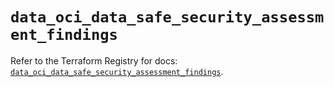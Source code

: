 # `data_oci_data_safe_security_assessment_findings`

Refer to the Terraform Registry for docs: [`data_oci_data_safe_security_assessment_findings`](https://registry.terraform.io/providers/hashicorp/oci/7.19.0/docs/data-sources/data_safe_security_assessment_findings).
